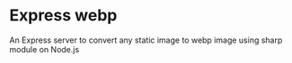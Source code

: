 # Express webp
An Express server to convert any static image to webp image using sharp module on Node.js
